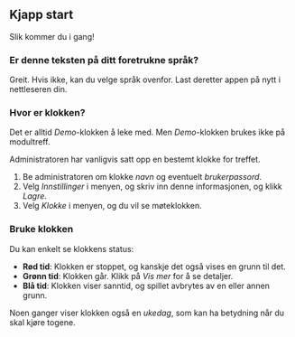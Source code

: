 ﻿## Kjapp start
Slik kommer du i gang!

### Er denne teksten på ditt foretrukne språk?
Greit.
Hvis ikke, kan du velge språk ovenfor.
Last deretter appen på nytt i nettleseren din.

### Hvor er klokken?
Det er alltid *Demo*-klokken å leke med.
Men *Demo*-klokken brukes ikke på modultreff.

Administratoren har vanligvis satt opp en bestemt klokke for treffet.
1. Be administratoren om klokke *navn* og eventuelt *brukerpassord*.
2. Velg *Innstillinger* i menyen, og skriv inn denne informasjonen, og klikk *Lagre*.
3. Velg *Klokke* i menyen, og du vil se møteklokken.

### Bruke klokken
Du kan enkelt se klokkens status:
* **Rød tid**: Klokken er stoppet, og kanskje det også vises en grunn til det.
* **Grønn tid**: Klokken går. Klikk på *Vis mer* for å se detaljer.
* **Blå tid**: Klokken viser sanntid, og spillet avbrytes av en eller annen grunn.

Noen ganger viser klokken også en *ukedag*, som kan ha betydning når du skal kjøre togene.